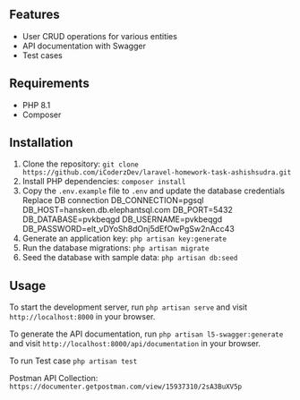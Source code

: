 ## Features
- User CRUD operations for various entities
- API documentation with Swagger
- Test cases

## Requirements

- PHP 8.1
- Composer

## Installation

1. Clone the repository: `git clone https://github.com/iCoderzDev/laravel-homework-task-ashishsudra.git`
2. Install PHP dependencies: `composer install`
3. Copy the `.env.example` file to `.env` and update the database credentials
    Replace DB connection
    DB_CONNECTION=pgsql
    DB_HOST=hansken.db.elephantsql.com
    DB_PORT=5432
    DB_DATABASE=pvkbeqgd
    DB_USERNAME=pvkbeqgd
    DB_PASSWORD=elt_vDYoSh8dOnj5dEfOwPgSw2nAcc43
4. Generate an application key: `php artisan key:generate`
5. Run the database migrations: `php artisan migrate`
6. Seed the database with sample data: `php artisan db:seed`


## Usage

To start the development server, run `php artisan serve` and visit `http://localhost:8000` in your browser.

To generate the API documentation, run `php artisan l5-swagger:generate` and visit `http://localhost:8000/api/documentation` in your browser.

To run Test case  `php artisan test`

Postman API Collection: `https://documenter.getpostman.com/view/15937310/2sA3BuXV5p`

